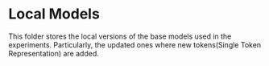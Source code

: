 # Local Models
This folder stores the local versions of the base models used in the experiments. Particularly, the updated ones where new tokens(Single Token Representation) are added.